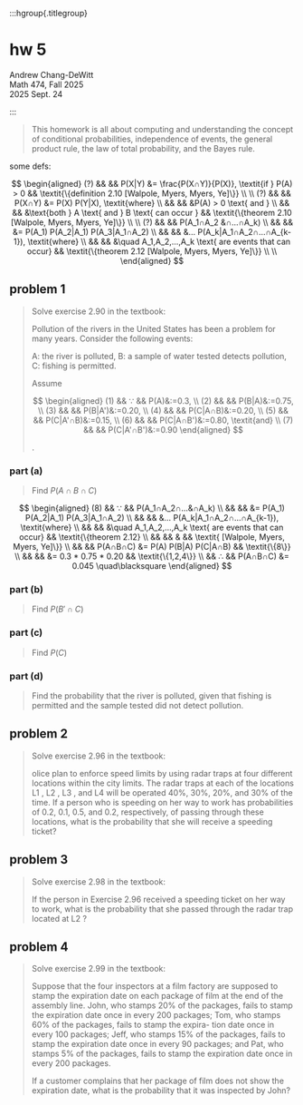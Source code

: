:::hgroup{.titlegroup}

# hw 5

Andrew Chang-DeWitt \
Math 474, Fall 2025 \
2025 Sept. 24

:::

> This homework is all about computing and understanding the concept of conditional probabilities, independence of events, the general product rule, the law of total probability, and the Bayes rule.

some defs:

$$
\begin{aligned}
(?) && && P(X|Y) &= \frac{P(X∩Y)}{P(X)}, \textit{if } P(A) > 0 &&
  \textit{\{definition 2.10 [Walpole, Myers, Myers, Ye]\}} \\
\\
(?) && && P(X∩Y) &= P(X) P(Y|X), \textit{where} \\
    && &&             &P(A) > 0 \text{ and } \\
    && &&             &\text{both } A \text{ and } B \text{ can occur } &&
  \textit{\{theorem 2.10 [Walpole, Myers, Myers, Ye]\}} \\
\\
(?) && && P(A_1∩A_2 &∩…∩A_k) \\
    && &&   &= P(A_1) P(A_2|A_1) P(A_3|A_1∩A_2) \\
    && &&   &… P(A_k|A_1∩A_2∩…∩A_{k-1}), \textit{where} \\
    && &&   &\quad A_1,A_2,…,A_k \text{ are events that can occur} &&
  \textit{\{theorem 2.12 [Walpole, Myers, Myers, Ye]\}} \\
\\
\end{aligned}
$$

## problem 1

> Solve exercise 2.90 in the textbook:
>
> Pollution of the rivers in the United States has been a problem for many years. Consider the following events:
>
> A: the river is polluted,
> B: a sample of water tested detects pollution,
> C: fishing is permitted.
>
> Assume
>
> $$
> \begin{aligned}
> (1) && ∵ && P(A)&:=0.3, \\
> (2) &&   && P(B|A)&:=0.75, \\
> (3) &&   && P(B|A')&:=0.20, \\
> (4) &&   && P(C|A∩B)&:=0.20, \\
> (5) &&   && P(C|A'∩B)&:=0.15, \\
> (6) &&   && P(C|A∩B')&:=0.80, \textit{and} \\
> (7) &&   && P(C|A'∩B')&:=0.90
> \end{aligned}
> $$
>
> .

### part (a)

> Find $P(A∩B∩C)$

$$
\begin{aligned}
(8) && ∵ && P(A_1∩A_2∩…&∩A_k) \\
    &&   &&   &= P(A_1) P(A_2|A_1) P(A_3|A_1∩A_2) \\
    &&   &&   &… P(A_k|A_1∩A_2∩…∩A_{k-1}), \textit{where} \\
    &&   &&   &\quad A_1,A_2,…,A_k \text{ are events that can occur} &&
  \textit{\{theorem 2.12} \\
    &&   && & &&
  \textit{ [Walpole, Myers, Myers, Ye]\}} \\
    &&   && P(A∩B∩C) &= P(A) P(B|A) P(C|A∩B) &&
  \textit{\{8\}} \\
    &&   &&                    &= 0.3 * 0.75 * 0.20 &&
  \textit{\{1,2,4\}} \\
    && ∴ && P(A∩B∩C) &= 0.045 \quad\blacksquare
\end{aligned}
$$

### part (b)

> Find $P(B'∩C)$

### part (c)

> Find $P(C)$

### part (d)

> Find the probability that the river is polluted, given that fishing is permitted and the sample tested did not detect pollution.

## problem 2

> Solve exercise 2.96 in the textbook:
>
> olice plan to enforce speed limits by using radar traps at four different locations within the city limits. The radar traps at each of the locations L1
> , L2
> , L3
> , and L4
> will be operated 40%, 30%, 20%, and 30% of the time. If a person who is speeding on her way to work has probabilities of 0.2, 0.1, 0.5, and 0.2, respectively, of passing through these locations, what is the probability that she will receive a speeding ticket?

## problem 3

> Solve exercise 2.98 in the textbook:
>
> If the person in Exercise 2.96 received a speeding ticket on her way to work, what is the probability that she passed through the radar trap located at L2
> ?

## problem 4

> Solve exercise 2.99 in the textbook:
>
> Suppose that the four inspectors at a film factory are supposed to stamp the expiration date on each package of film at the end of the assembly line. John, who stamps 20% of the packages, fails to stamp the expiration date once in every 200 packages; Tom, who stamps 60% of the packages, fails to stamp the expira- tion date once in every 100 packages; Jeff, who stamps 15% of the packages, fails to stamp the expiration date once in every 90 packages; and Pat, who stamps 5% of the packages, fails to stamp the expiration date once in every 200 packages.
>
> If a customer complains that her package of film does not show the expiration date, what is the probability that it was inspected by John?
